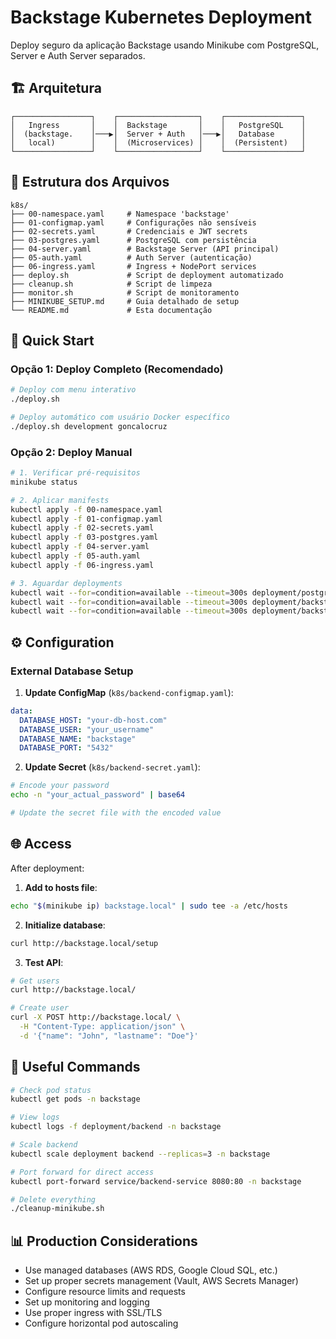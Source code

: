 # Backstage Kubernetes Deployment

Deploy seguro da aplicação Backstage usando Minikube com PostgreSQL, Server e Auth Server separados.

## 🏗️ **Arquitetura**

```
┌─────────────────┐    ┌──────────────────┐    ┌─────────────────┐
│   Ingress       │    │  Backstage       │    │   PostgreSQL    │
│  (backstage.    │───▶│  Server + Auth   │───▶│   Database      │
│   local)        │    │  (Microservices) │    │  (Persistent)   │
└─────────────────┘    └──────────────────┘    └─────────────────┘
```

## 📁 **Estrutura dos Arquivos**

```
k8s/
├── 00-namespace.yaml     # Namespace 'backstage'
├── 01-configmap.yaml     # Configurações não sensíveis
├── 02-secrets.yaml       # Credenciais e JWT secrets
├── 03-postgres.yaml      # PostgreSQL com persistência
├── 04-server.yaml        # Backstage Server (API principal)
├── 05-auth.yaml          # Auth Server (autenticação)
├── 06-ingress.yaml       # Ingress + NodePort services
├── deploy.sh             # Script de deployment automatizado
├── cleanup.sh            # Script de limpeza
├── monitor.sh            # Script de monitoramento
├── MINIKUBE_SETUP.md     # Guia detalhado de setup
└── README.md             # Esta documentação
```

## 🚀 **Quick Start**

### **Opção 1: Deploy Completo (Recomendado)**
```bash
# Deploy com menu interativo
./deploy.sh

# Deploy automático com usuário Docker específico
./deploy.sh development goncalocruz
```

### **Opção 2: Deploy Manual**
```bash
# 1. Verificar pré-requisitos
minikube status

# 2. Aplicar manifests
kubectl apply -f 00-namespace.yaml
kubectl apply -f 01-configmap.yaml
kubectl apply -f 02-secrets.yaml
kubectl apply -f 03-postgres.yaml
kubectl apply -f 04-server.yaml
kubectl apply -f 05-auth.yaml
kubectl apply -f 06-ingress.yaml

# 3. Aguardar deployments
kubectl wait --for=condition=available --timeout=300s deployment/postgres -n backstage
kubectl wait --for=condition=available --timeout=300s deployment/backstage-server -n backstage
kubectl wait --for=condition=available --timeout=300s deployment/backstage-auth -n backstage
```

## ⚙️ **Configuration**

### **External Database Setup**

1. **Update ConfigMap** (`k8s/backend-configmap.yaml`):
```yaml
data:
  DATABASE_HOST: "your-db-host.com"
  DATABASE_USER: "your_username"
  DATABASE_NAME: "backstage"
  DATABASE_PORT: "5432"
```

2. **Update Secret** (`k8s/backend-secret.yaml`):
```bash
# Encode your password
echo -n "your_actual_password" | base64

# Update the secret file with the encoded value
```

## 🌐 **Access**

After deployment:

1. **Add to hosts file**:
```bash
echo "$(minikube ip) backstage.local" | sudo tee -a /etc/hosts
```

2. **Initialize database**:
```bash
curl http://backstage.local/setup
```

3. **Test API**:
```bash
# Get users
curl http://backstage.local/

# Create user
curl -X POST http://backstage.local/ \
  -H "Content-Type: application/json" \
  -d '{"name": "John", "lastname": "Doe"}'
```

## 🔧 **Useful Commands**

```bash
# Check pod status
kubectl get pods -n backstage

# View logs
kubectl logs -f deployment/backend -n backstage

# Scale backend
kubectl scale deployment backend --replicas=3 -n backstage

# Port forward for direct access
kubectl port-forward service/backend-service 8080:80 -n backstage

# Delete everything
./cleanup-minikube.sh
```

## 📊 **Production Considerations**

- Use managed databases (AWS RDS, Google Cloud SQL, etc.)
- Set up proper secrets management (Vault, AWS Secrets Manager)
- Configure resource limits and requests
- Set up monitoring and logging
- Use proper ingress with SSL/TLS
- Configure horizontal pod autoscaling